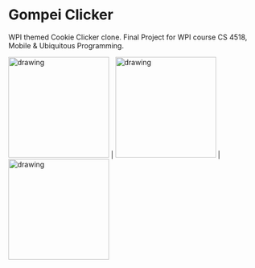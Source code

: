 # Gompei Clicker
WPI themed Cookie Clicker clone. Final Project for WPI course CS 4518, Mobile &amp; Ubiquitous Programming.

<img src="https://i.imgur.com/8gzs0Op.png" alt="drawing" width="200"/> | 
<img src="https://i.imgur.com/Ym0mUFq.png" alt="drawing" width="200"/> |
<img src="https://i.imgur.com/gHCvCBW.png" alt="drawing" width="200"/>


